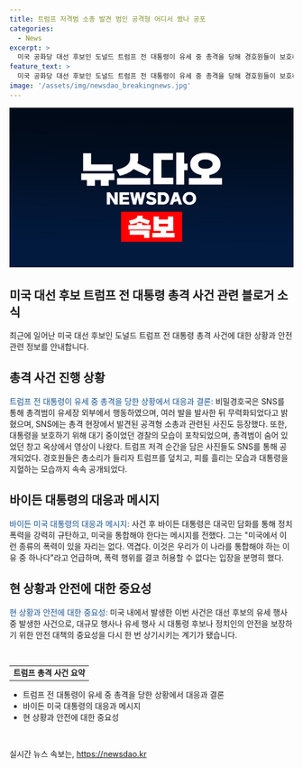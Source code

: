 ```yaml
---
title: 트럼프 저격범 소총 발견 범인 공격형 어디서 쐈나 공포
categories:
  - News
excerpt: >
  미국 공화당 대선 후보인 도널드 트럼프 전 대통령이 유세 중 총격을 당해 경호원들이 보호하며 총격범 사살. 트럼프는 다친것으로 알려졌고, 총격 현장에서 공격용 소총 발견. 조 바이든 대통령은 이를 규탄하며 정치폭력이 적절치 않다고 언급. 현장 사진들이 SNS에 공개되며 논란 불거지고 있다.
feature_text: >
  미국 공화당 대선 후보인 도널드 트럼프 전 대통령이 유세 중 총격을 당해 경호원들이 보호하며 총격범 사살. 트럼프는 다친것으로 알려졌고, 총격 현장에서 공격용 소총 발견. 조 바이든 대통령은 이를 규탄하며 정치폭력이 적절치 않다고 언급. 현장 사진들이 SNS에 공개되며 논란 불거지고 있다.
image: '/assets/img/newsdao_breakingnews.jpg'
---
```


<p><img src="/assets/img/newsdao_breakingnews.jpg" alt="implanttips 속보" /></p>

<h2>미국 대선 후보 트럼프 전 대통령 총격 사건 관련 블로거 소식</h2>

<p data-ke-size="size16">최근에 일어난 미국 대선 후보인 도널드 트럼프 전 대통령 총격 사건에 대한 상황과 안전 관련 정보를 안내합니다.</p>

<h2>총격 사건 진행 상황</h2>

<p><span style="color: #1a5490;">트럼프 전 대통령이 유세 중 총격을 당한 상황에서 대응과 결론:</span> 비밀경호국은 SNS를 통해 총격범이 유세장 외부에서 행동하였으며, 여러 발을 발사한 뒤 무력화되었다고 밝혔으며, SNS에는 총격 현장에서 발견된 공격형 소총과 관련된 사진도 등장했다. 또한, 대통령을 보호하기 위해 대기 중이었던 경찰의 모습이 포착되었으며, 총격범이 숨어 있었던 창고 옥상에서 영상이 나왔다. 트럼프 저격 순간을 담은 사진들도 SNS를 통해 공개되었다. 경호원들은 총소리가 들리자 트럼프를 덮치고, 피를 흘리는 모습과 대통령을 지혈하는 모습까지 속속 공개되었다.</p>

<h2>바이든 대통령의 대응과 메시지</h2>

<p><span style="color: #1a5490;">바이든 미국 대통령의 대응과 메시지:</span> 사건 후 바이든 대통령은 대국민 담화를 통해 정치 폭력을 강력히 규탄하고, 미국을 통합해야 한다는 메시지를 전했다. 그는 "미국에서 이런 종류의 폭력이 있을 자리는 없다. 역겹다. 이것은 우리가 이 나라를 통합해야 하는 이유 중 하나다"라고 언급하며, 폭력 행위를 결코 허용할 수 없다는 입장을 분명히 했다.</p>

<h2>현 상황과 안전에 대한 중요성</h2>

<p><span style="color: #1a5490;">현 상황과 안전에 대한 중요성:</span> 미국 내에서 발생한 이번 사건은 대선 후보의 유세 행사 중 발생한 사건으로, 대규모 행사나 유세 행사 시 대통령 후보나 정치인의 안전을 보장하기 위한 안전 대책의 중요성을 다시 한 번 상기시키는 계기가 됐습니다.</p>

<p data-ke-size="size16">&nbsp;</p>

<table>
    <tbody>
        <tr>
            <td style="text-align: center; height: 17px;"><b>트럼프 총격 사건 요약</b></td>
        </tr>
    </tbody>
</table>

<ul>
    <li>트럼프 전 대통령이 유세 중 총격을 당한 상황에서 대응과 결론</li>
    <li>바이든 미국 대통령의 대응과 메시지</li>
    <li>현 상황과 안전에 대한 중요성</li>
</ul>

<p data-ke-size="size16">&nbsp;</p>
실시간 뉴스 속보는, <a href="https://newsdao.kr" rel="dofollow">https://newsdao.kr</a>


